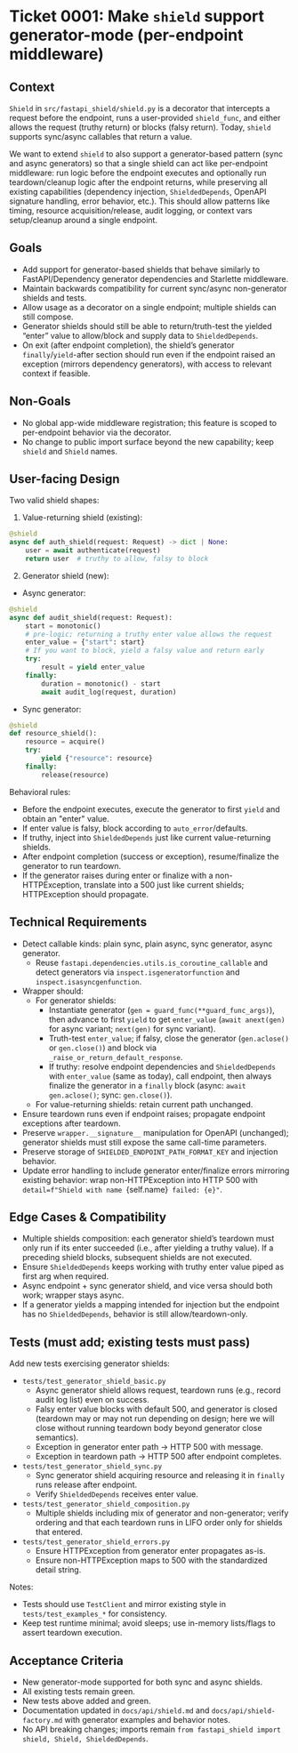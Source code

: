 # Ticket 0001: Make `shield` support generator-mode (per-endpoint middleware)

## Context
`Shield` in `src/fastapi_shield/shield.py` is a decorator that intercepts a request before the endpoint, runs a user-provided `shield_func`, and either allows the request (truthy return) or blocks (falsy return). Today, `shield` supports sync/async callables that return a value.

We want to extend `shield` to also support a generator-based pattern (sync and async generators) so that a single shield can act like per-endpoint middleware: run logic before the endpoint executes and optionally run teardown/cleanup logic after the endpoint returns, while preserving all existing capabilities (dependency injection, `ShieldedDepends`, OpenAPI signature handling, error behavior, etc.). This should allow patterns like timing, resource acquisition/release, audit logging, or context vars setup/cleanup around a single endpoint.

## Goals
- Add support for generator-based shields that behave similarly to FastAPI/Dependency generator dependencies and Starlette middleware.
- Maintain backwards compatibility for current sync/async non-generator shields and tests.
- Allow usage as a decorator on a single endpoint; multiple shields can still compose.
- Generator shields should still be able to return/truth-test the yielded “enter” value to allow/block and supply data to `ShieldedDepends`.
- On exit (after endpoint completion), the shield’s generator `finally`/`yield`-after section should run even if the endpoint raised an exception (mirrors dependency generators), with access to relevant context if feasible.

## Non-Goals
- No global app-wide middleware registration; this feature is scoped to per-endpoint behavior via the decorator.
- No change to public import surface beyond the new capability; keep `shield` and `Shield` names.

## User-facing Design
Two valid shield shapes:
1. Value-returning shield (existing):
```python
@shield
async def auth_shield(request: Request) -> dict | None:
    user = await authenticate(request)
    return user  # truthy to allow, falsy to block
```

2. Generator shield (new):
- Async generator:
```python
@shield
async def audit_shield(request: Request):
    start = monotonic()
    # pre-logic; returning a truthy enter value allows the request
    enter_value = {"start": start}
    # If you want to block, yield a falsy value and return early
    try:
        result = yield enter_value
    finally:
        duration = monotonic() - start
        await audit_log(request, duration)
```
- Sync generator:
```python
@shield
def resource_shield():
    resource = acquire()
    try:
        yield {"resource": resource}
    finally:
        release(resource)
```
Behavioral rules:
- Before the endpoint executes, execute the generator to first `yield` and obtain an "enter" value.
- If enter value is falsy, block according to `auto_error`/defaults.
- If truthy, inject into `ShieldedDepends` just like current value-returning shields.
- After endpoint completion (success or exception), resume/finalize the generator to run teardown.
- If the generator raises during enter or finalize with a non-HTTPException, translate into a 500 just like current shields; HTTPException should propagate.

## Technical Requirements
- Detect callable kinds: plain sync, plain async, sync generator, async generator.
  - Reuse `fastapi.dependencies.utils.is_coroutine_callable` and detect generators via `inspect.isgeneratorfunction` and `inspect.isasyncgenfunction`.
- Wrapper should:
  - For generator shields:
    - Instantiate generator (`gen = guard_func(**guard_func_args)`), then advance to first `yield` to get `enter_value` (`await anext(gen)` for async variant; `next(gen)` for sync variant).
    - Truth-test `enter_value`; if falsy, close the generator (`gen.aclose()` or `gen.close()`) and block via `_raise_or_return_default_response`.
    - If truthy: resolve endpoint dependencies and `ShieldedDepends` with `enter_value` (same as today), call endpoint, then always finalize the generator in a `finally` block (async: `await gen.aclose()`; sync: `gen.close()`).
  - For value-returning shields: retain current path unchanged.
- Ensure teardown runs even if endpoint raises; propagate endpoint exceptions after teardown.
- Preserve `wrapper.__signature__` manipulation for OpenAPI (unchanged); generator shields must still expose the same call-time parameters.
- Preserve storage of `SHIELDED_ENDPOINT_PATH_FORMAT_KEY` and injection behavior.
- Update error handling to include generator enter/finalize errors mirroring existing behavior: wrap non-HTTPException into HTTP 500 with `detail=f"Shield with name `{self.name}` failed: {e}"`.

## Edge Cases & Compatibility
- Multiple shields composition: each generator shield’s teardown must only run if its enter succeeded (i.e., after yielding a truthy value). If a preceding shield blocks, subsequent shields are not executed.
- Ensure `ShieldedDepends` keeps working with truthy enter value piped as first arg when required.
- Async endpoint + sync generator shield, and vice versa should both work; wrapper stays async.
- If a generator yields a mapping intended for injection but the endpoint has no `ShieldedDepends`, behavior is still allow/teardown-only.

## Tests (must add; existing tests must pass)
Add new tests exercising generator shields:
- `tests/test_generator_shield_basic.py`
  - Async generator shield allows request, teardown runs (e.g., record audit log list) even on success.
  - Falsy enter value blocks with default 500, and generator is closed (teardown may or may not run depending on design; here we will close without running teardown body beyond generator close semantics).
  - Exception in generator enter path -> HTTP 500 with message.
  - Exception in teardown path -> HTTP 500 after endpoint completes.
- `tests/test_generator_shield_sync.py`
  - Sync generator shield acquiring resource and releasing it in `finally` runs release after endpoint.
  - Verify `ShieldedDepends` receives enter value.
- `tests/test_generator_shield_composition.py`
  - Multiple shields including mix of generator and non-generator; verify ordering and that each teardown runs in LIFO order only for shields that entered.
- `tests/test_generator_shield_errors.py`
  - Ensure HTTPException from generator enter propagates as-is.
  - Ensure non-HTTPException maps to 500 with the standardized detail string.

Notes:
- Tests should use `TestClient` and mirror existing style in `tests/test_examples_*` for consistency.
- Keep test runtime minimal; avoid sleeps; use in-memory lists/flags to assert teardown execution.

## Acceptance Criteria
- New generator-mode supported for both sync and async shields.
- All existing tests remain green.
- New tests above added and green.
- Documentation updated in `docs/api/shield.md` and `docs/api/shield-factory.md` with generator examples and behavior notes.
- No API breaking changes; imports remain `from fastapi_shield import shield, Shield, ShieldedDepends`.
